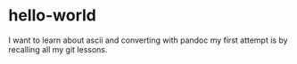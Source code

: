 # hello-world
I want to learn about ascii and converting with pandoc
my first attempt is by recalling all my git lessons.
